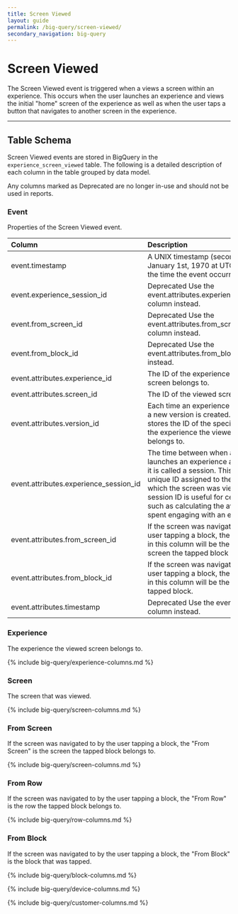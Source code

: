 ```yaml
---
title: Screen Viewed
layout: guide
permalink: /big-query/screen-viewed/
secondary_navigation: big-query
---
```


# Screen Viewed

The Screen Viewed event is triggered when a views a screen within an experience. This occurs when the user launches an experience and views the initial "home" screen of the experience as well as when the user taps a button that navigates to another screen in the experience.

---

## Table Schema

Screen Viewed events are stored in BigQuery in the `experience_screen_viewed` table. The following is a detailed description of each column in the table grouped by data model.

<aside class="important">
Any columns marked as <span class="deprecated">Deprecated</span> are no longer in-use and should not be used in reports.</aside>

### Event

Properties of the Screen Viewed event.

| Column | Description |
| :--- | :--- |
| event.timestamp | A UNIX timestamp \(seconds since January 1st, 1970 at UTC\) indicating the time the event occurred.  |
| event.experience_session_id | <span class="deprecated">Deprecated</span> Use the event.attributes.experience_session_id column instead. |
| event.from_screen_id | <span class="deprecated">Deprecated</span> Use the event.attributes.from_screen_id column instead. |
| event.from_block_id | <span class="deprecated">Deprecated</span> Use the event.attributes.from_block_id column instead. |
| event.attributes.experience_id | The ID of the experience the viewed screen belongs to. |
| event.attributes.screen_id | The ID of the viewed screen. |
| event.attributes.version_id | Each time an experience is published a new version is created. This column stores the ID of the specific version of the experience the viewed screen belongs to. |
| event.attributes.experience_session_id | The time between when a user launches an experience and dismisses it is called a session. This column is a unique ID assigned to the session in-which the screen was viewed. The session ID is useful for certain reports such as calculating the average time spent engaging with an experience. |
| event.attributes.from_screen_id | If the screen was navigated to by the user tapping a block, the value stored in this column will be the ID of the screen the tapped block belongs to. |
| event.attributes.from_block_id | If the screen was navigated to by the user tapping a block, the value stored in this column will be the ID of the tapped block. |
| event.attributes.timestamp | <span class="deprecated">Deprecated</span> Use the event.timestamp column instead. |

### Experience

The experience the viewed screen belongs to.

{% include big-query/experience-columns.md %}

### Screen

The screen that was viewed.

{% include big-query/screen-columns.md %}

### From Screen

If the screen was navigated to by the user tapping a block, the "From Screen" is the screen the tapped block belongs to.

{% include big-query/screen-columns.md %}

### From Row

If the screen was navigated to by the user tapping a block, the "From Row" is the row the tapped block belongs to.

{% include big-query/row-columns.md %}

### From Block

If the screen was navigated to by the user tapping a block, the "From Block" is the block that was tapped.

{% include big-query/block-columns.md %}

{% include big-query/device-columns.md %}

{% include big-query/customer-columns.md %}